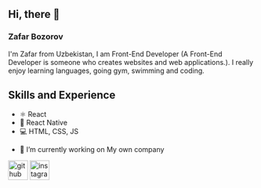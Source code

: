 ## Hi, there 👋

### Zafar Bozorov

I'm Zafar from Uzbekistan, I am Front-End Developer (A Front-End Developer is someone who creates websites and web applications.). I really enjoy learning languages, going gym, swimming and coding.

## Skills and Experience
* ⚛ React
* 📱 React Native
* 💻 HTML, CSS, JS

- 🔭 I’m currently working on My own company 


[<img src='https://cdn.jsdelivr.net/npm/simple-icons@3.0.1/icons/github.svg' alt='github' height='40'>](https://github.com/za1ar)  [<img src='https://cdn.jsdelivr.net/npm/simple-icons@3.0.1/icons/instagram.svg' alt='instagram' height='40'>](https://www.instagram.com/za1ar.01/)  


<!---
za1ar/za1ar is a ✨ special ✨ repository because its `README.md` (this file) appears on your GitHub profile.
You can click the Preview link to take a look at your changes.
--->
